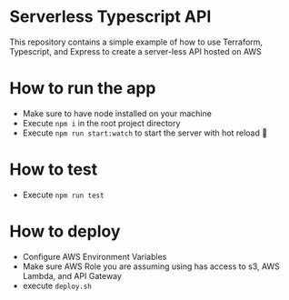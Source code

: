 # Serverless Typescript API

This repository contains a simple example of how to use Terraform, Typescript, and Express to create a server-less API hosted on AWS

# How to run the app

- Make sure to have node installed on your machine
- Execute `npm i` in the root project directory
- Execute `npm run start:watch` to start the server with hot reload 🚀

# How to test

- Execute `npm run test`

# How to deploy 

- Configure AWS Environment Variables
- Make sure AWS Role you are assuming using has access to s3, AWS Lambda, and API Gateway
- execute `deploy.sh`